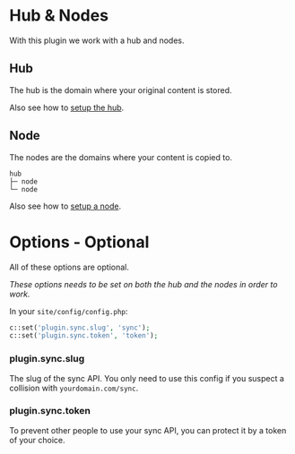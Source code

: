 # Hub & Nodes

With this plugin we work with a hub and nodes.

## Hub

The hub is the domain where your original content is stored.

Also see how to [setup the hub](hub.md).

## Node

The nodes are the domains where your content is copied to.

```text
hub
├─ node
└─ node
```

Also see how to [setup a node](node.md).

# Options - Optional

All of these options are optional.

*These options needs to be set on both the hub and the nodes in order to work.*

In your `site/config/config.php`:

```php
c::set('plugin.sync.slug', 'sync');
c::set('plugin.sync.token', 'token');
```

### plugin.sync.slug

The slug of the sync API. You only need to use this config if you suspect a collision with `yourdomain.com/sync`.

### plugin.sync.token

To prevent other people to use your sync API, you can protect it by a token of your choice.